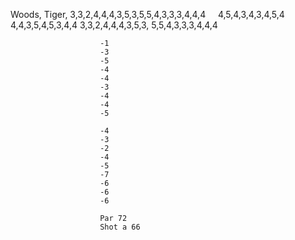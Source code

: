 Woods, Tiger,   3,3,2,4,4,4,3,5,3,5,5,4,3,3,3,4,4,4                            4,5,4,3,4,3,4,5,4   4,4,3,5,4,5,3,4,4
                        3,3,2,4,4,4,3,5,3,  5,5,4,3,3,3,4,4,4 
                        
                        -1
                        -3
                        -5
                        -4
                        -4
                        -3
                        -4
                        -4
                        -5
                        
                        -4
                        -3
                        -2
                        -4
                        -5
                        -7
                        -6
                        -6
                        -6
                        
                        Par 72 
                        Shot a 66
